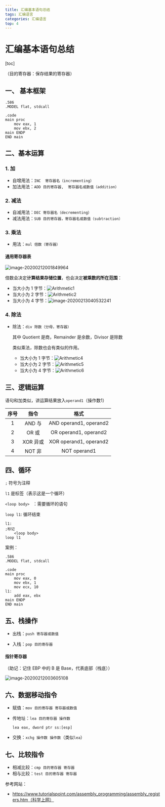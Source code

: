 ```yaml
---
title: 汇编基本语句总结
tags: 汇编语言
categories: 汇编语言
top: 4
---
```


# 汇编基本语句总结

[toc]

 （目的寄存器：保存结果的寄存器）

## 一、 基本框架

```assembly
.586
.MODEL flat, stdcall

.code
main proc
	mov eax, 1
	mov ebx, 2
main ENDP
END main
```



## 二、基本运算



### 1. 加

- 自增用法：`INC  寄存器名（incrementing）`
- 加法用法：`ADD 目的寄存器,  寄存器名或数值（addition）`



### 2. 减法

- 自减用法：`DEC 寄存器名（decrementing）`
- 减法用法：`SUB 目的寄存器，寄存器名或数值（subtraction）`



### 3. 乘法

- 用法：`mul 倍数（寄存器）`

#### 通用寄存器表

![image-20200212001849964](C:\Users\LITTLECHIEH\AppData\Roaming\Typora\typora-user-images\image-20200212001849964.png)

倍数会决定**计算结果存储位置**，也会决定**被乘数的所在范围**：

- 当大小为 1 字节：![Arithmetic1](https://www.tutorialspoint.com/assembly_programming/images/arithmetic1.jpg)
- 当大小为 2 字节：![Arithmetic2](https://www.tutorialspoint.com/assembly_programming/images/arithmetic2.jpg)
- 当大小为 4 字节：![image-20200213040532241](C:\Users\LITTLECHIEH\AppData\Roaming\Typora\typora-user-images\image-20200213040532241.png)



### 4. 除法

- 除法：`div 除数（分母，寄存器）`

  其中 Quotient 是商，Remainder 是余数，Divisor 是除数

  类似乘法，除数也会有类似的作用。

  - 当大小为 1 字节：![Arithmetic4](https://www.tutorialspoint.com/assembly_programming/images/arithmetic4.jpg)
  - 当大小为 2 字节：![Arithmetic5](https://www.tutorialspoint.com/assembly_programming/images/arithmetic5.jpg)
  - 当大小为 4 字节：![Arithmetic6](https://www.tutorialspoint.com/assembly_programming/images/arithmetic6.jpg)





## 三、逻辑运算

语句和加类似，讲运算结果放入`operand1`（操作数1）

| 序号 |   指令   |          格式          |
| :--: | :------: | :--------------------: |
|  1   |  AND 与  | AND operand1, operand2 |
|  2   |  OR 或   | OR operand1, operand2  |
|  3   | XOR 异或 | XOR operand1, operand2 |
|  4   |  NOT 非  |      NOT operand1      |



## 四、循环

`;`  符号为注释

`l1` 是标签（表示这是一个循环）

`<loop body> ` ：需要循环的语句

`loop l1`: 循环结束

```assembly
l1: 
;标记
	<loop body>
loop l1
```

案例：

```assembly
.586
.MODEL flat, stdcall

.code
main proc
	mov eax, 0
	mov ebx, 1
	mov ecx, 10
l1:
	add eax, ebx
main ENDP
END main
```





## 五、栈操作

- 出栈：`push 寄存器或数值`

- 入栈：`pop 目的寄存器`

#### 指针寄存器

（助记：记住 EBP 中的 B 是 Base，代表底部（栈底））

![image-20200212003605108](C:\Users\LITTLECHIEH\AppData\Roaming\Typora\typora-user-images\image-20200212003605108.png)



## 六、数据移动指令

- 赋值：`mov 目的寄存器 寄存器或数值`

- 传地址：`lea 目的寄存器 操作数`

  ```assembly
  lea eax, dword ptr ss:[esp]
  ```

- 交换：`xchg 操作数 操作数`（类似`lea`）



## 七、比较指令

- 相减比较：`cmp 目的寄存器 寄存器`
- 相与比较：`test 目的寄存器 寄存器`



参考网站：

- https://www.tutorialspoint.com/assembly_programming/assembly_registers.htm（科学上网）